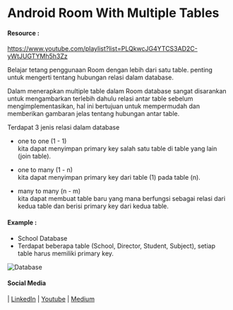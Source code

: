 # Android Room With Multiple Tables

#### Resource :
https://www.youtube.com/playlist?list=PLQkwcJG4YTCS3AD2C-yWtJUGTYMh5h3Zz

Belajar tetang penggunaan Room dengan lebih dari satu table.
penting untuk mengerti tentang hubungan relasi dalam database.

Dalam menerapkan multiple table dalam Room database sangat disarankan untuk mengambarkan terlebih dahulu relasi antar table sebelum mengimplementasikan, hal ini bertujuan untuk mempermudah dan memberikan gambaran jelas tentang hubungan antar table.

Terdapat 3 jenis relasi dalam database
  - one to one (1 - 1) <br/> kita dapat menyimpan primary key salah satu table di table yang lain (join table).

  - one to many (1 - n) <br/> kita dapat menyimpan primary key dari table (1) pada table (n).

  - many to many (n - m) <br/> kita dapat membuat table baru yang mana berfungsi sebagai relasi dari kedua table dan berisi primary key dari kedua table.

#### Example :

- School Database
- Terdapat beberapa table (School, Director, Student, Subject), setiap table harus memiliki primary key.

![Database](https://i.ibb.co/RBx5h8w/Room-Relation.jpg)

#### Social Media
| [LinkedIn](https://www.linkedin.com/in/renalsa18/) | [Youtube](https://www.youtube.com/channel/UCU9kq_235U9rEYT6v6DE_tQ?view_as=subscriber) | [Medium](https://renaldysabdo.medium.com)
